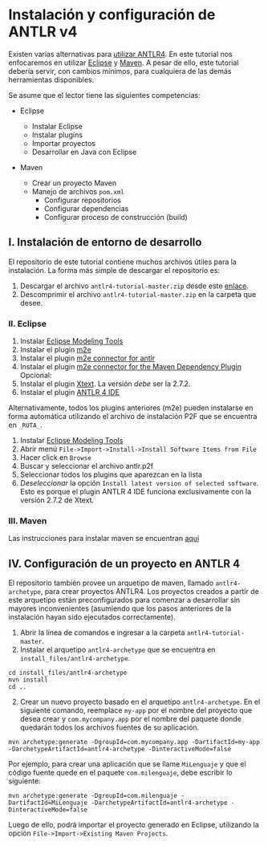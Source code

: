 # Instalación y configuración de ANTLR v4

Existen varias alternativas para [utilizar ANTLR4](http://www.antlr.org/tools.html). En este tutorial nos enfocaremos en utilizar [Eclipse](http://www.eclipse.org/) y [Maven](https://maven.apache.org/). A pesar de ello, este tutorial debería servir, con cambios mínimos, para cualquiera de las demás herramientas disponibles.

Se asume que el lector tiene las siguientes competencias:

* Eclipse
    - Instalar Eclipse
    - Instalar plugins
    - Importar proyectos
    - Desarrollar en Java con Eclipse

* Maven
    - Crear un proyecto Maven
    - Manejo de archivos `pom.xml`
        - Configurar repositorios
        - Configurar dependencias
        - Configurar proceso de construcción (build)

## I. Instalación de entorno de desarrollo

El repositorio de este tutorial contiene muchos archivos útiles para la instalación. La forma más simple de descargar el repositorio es:

1. Descargar el archivo `antlr4-tutorial-master.zip` desde este [enlace](https://github.com/jpavlich/antlr4-tutorial/archive/master.zip).
2. Descomprimir el archivo `antlr4-tutorial-master.zip` en la carpeta que desee.


### II. Eclipse

1. Instalar [Eclipse Modeling Tools](http://www.eclipse.org/downloads/packages/eclipse-modeling-tools/mars2)
2. Instalar el plugin [m2e](http://www.eclipse.org/m2e/m2e-downloads.html)
3. Instalar el plugin   [m2e connector for antlr ]()
4. Instalar el plugin   [m2e connector for the Maven Dependency Plugin]()
Opcional:
1. Instalar el plugin [Xtext](https://eclipse.org/Xtext/download.html). La versión _debe_ ser la 2.7.2.
2. Instalar el plugin [ANTLR 4 IDE](https://github.com/jknack/antlr4ide)

Alternativamente, todos los plugins anteriores (m2e) pueden instalarse en forma automática utilizando el archivo de instalación P2F que se encuentra en `_RUTA_`.

1. Instalar [Eclipse Modeling Tools](http://www.eclipse.org/downloads/packages/eclipse-modeling-tools/mars2)
2. Abrir menú `File->Import->Install->Install Software Items from File`
3. Hacer click en `Browse`
4. Buscar y seleccionar el archivo antlr.p2f
5. Seleccionar todos los plugins que aparezcan en la lista 
6. _Deseleccionar_ la opción `Install latest version of selected software`. Esto es porque el plugin ANTLR 4 IDE funciona exclusivamente con la versión 2.7.2 de Xtext.

### III. Maven

Las instrucciones para instalar maven se encuentran [aquí](https://maven.apache.org/install.html)

## IV. Configuración de un proyecto en ANTLR 4

El repositorio también provee un arquetipo de maven, llamado `antlr4-archetype`, para crear proyectos ANTLR4. Los proyectos creados a partir de este arquetipo están preconfigurados para comenzar a desarrollar sin mayores inconvenientes (asumiendo que los pasos anteriores de la instalación hayan sido ejecutados correctamente).

1. Abrir la línea de comandos e ingresar a la carpeta `antlr4-tutorial-master`.
2. Instalar el arquetipo `antlr4-archetype` que se encuentra en `install_files/antlr4-archetype`.

```
cd install_files/antlr4-archetype
mvn install
cd ..
```

2. Crear un nuevo proyecto basado en el arquetipo `antlr4-archetype`. En el siguiente comando, reemplace `my-app` por el nombre del proyecto que desea crear y `com.mycompany.app` por el nombre del paquete donde quedarán todos los archivos fuentes de su aplicación.

```
mvn archetype:generate -DgroupId=com.mycompany.app -DartifactId=my-app -DarchetypeArtifactId=antlr4-archetype -DinteractiveMode=false
```

Por ejemplo, para crear una aplicación que se llame `MiLenguaje` y que el código fuente quede en el paquete `com.milenguaje`, debe escribir lo siguiente:

```
mvn archetype:generate -DgroupId=com.milenguaje -DartifactId=MiLenguaje -DarchetypeArtifactId=antlr4-archetype -DinteractiveMode=false
```

Luego de ello, podrá importar el proyecto generado en Eclipse, utilizando la opción `File->Import->Existing Maven Projects`.

